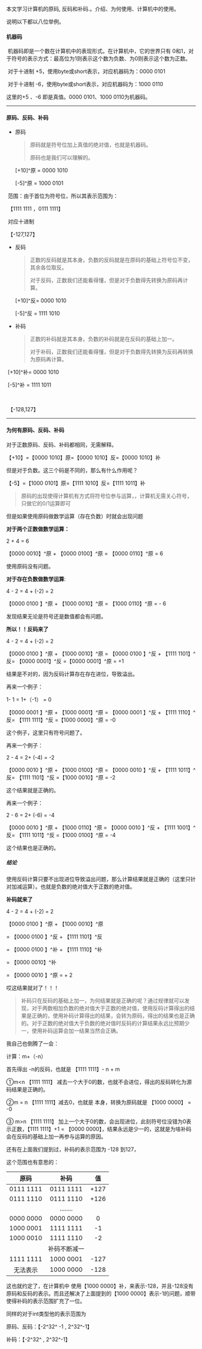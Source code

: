 本文学习计算机的原码, 反码和补码.。介绍、为何使用、计算机中的使用。



说明以下都以八位举例。



#### 机器码

​	机器码即是一个数在计算机中的表现形式。在计算机中，它的世界只有 0和1，对于符号的表示方式：最高位为1则表示这个数为负数、为0则表示这个数为正数。

​	对于十进制  +5，使用byte或short表示，对应机器码为：0000 0101

​	对于十进制  -6，使用byte或short表示，对应机器码为：1000 0110

这里的+5  、-6 即是真值。0000 0101、1000 0110为机器码。



<hr>





#### 原码、反码、补码

- 原码

  > 原码就是符号位加上真值的绝对值，也就是机器码。
  >
  > 原码也是我们可以理解的。

  [+10]^原 =  0000 1010

  [-5]^原  =    1000 0101



​		范围：由于首位为符号位，所以其表示范围为：

​		【1111 1111 ，0111 1111】

​		对应十进制

​		【-127,127】

- 反码

  > 正数的反码就是其本身。负数的反码就是在原码的基础上符号位不变，其余各位取反。
  >
  > 对于反码，正数我们还能看得懂，但是对于负数得先转换为原码再计算。

  [+10]^反=  0000 1010

  [-5]^反 =    1111 1010

- 补码

  > 正数的补码就是其本身。负数的补码就是在反码的基础上加一。
  >
  > 对于补码，正数我们还能看得懂，但是对于负数得先转换为反码再转换为原码再计算。



​		[+10]^补=  0000 1010

​		[-5]^补 =    1111 1011

​	

​		【-128,127】

<hr>





#### 为何有原码、反码、补码

对于正数原码、反码、补码都相同，无需解释。

【+10】=【0000 1010】原=【0000 1010】反=【0000 1010】补

但是对于负数。这三个码是不同的，那么有什么作用呢？

【-5】=【1000 0101】原=【1111 1010】反=【1111 1011】补



> 原码的出现使得计算机有方式将符号位参与运算，，计算机无需关心符号，只做它的0/1运算即可

但是如果使用原码做数学运算（存在负数）时就会出现问题

**对于两个正数做数学运算：**

2 + 4 = 6

【0000 0010】^原 + 【0000 0100】^原 = 【0000 0110】^原 = 6

使用原码没有问题。

**对于存在负数做数学运算**:

4 - 2 = 4 + (-2) =  2

【0000 0100 】^原 + 【1000 0010】^原 = 【1000 0110】^原 = - 6

发现结果无论是符号还是数值都会有问题。



**所以！！反码来了**

4 - 2 = 4 + (-2) =  2

【0000 0100 】^原 + 【1000 0010】^原  = 【0000 0100 】^反 + 【1111 1101】^反= 【0000 0001】^反 =【0000 0001】^原  =  +1

结果是不对的，因为反码计算存在存在进位，导致溢出。



再来一个例子：

1- 1 = 1+（-1） = 0

【0000 0001 】^原 + 【1000 0001】^原  = 【0000 0001 】^反 + 【1111 1110】^反= 【1111 1111】^反 =【1000 0000】^原  =  -0

这个例子，这里只有符号问题了。



再来一个例子：

2 - 4  = 2+ (-4) =  -2

【0000 0010 】^原 + 【1000 0100】^原  = 【0000 0010 】^反 + 【1111 1011】^反= 【1111 1101】^反 =【1000 0010】^原  =  -2

这个结果就是正确的。



再来一个例子：

2 - 6  = 2+ (-6) =  -4

【0000 0010 】^原 + 【1000 0110】^原  = 【0000 0010 】^反 + 【1111 1001】^反= 【1111 1011】^反 =【1000 0100】^原  =  -4

这个结果也是正确的。



##### 结论

使用反码计算只要不出现进位导致溢出问题，那么计算结果就是正确的（这里只针对加减运算）。也就是负数的绝对值大于正数的绝对值。



**补码就来了**

4 - 2 = 4 + (-2) =  2

【0000 0100 】^原 + 【1000 0010】^原  

= 【0000 0100 】^反 + 【1111 1101】^反

= 【0000 0100 】^补 + 【1111 1110】^补

= 【0000 0010】^补

= 【0000 0010 】^原  =  + 2

哎这结果就对了！！！

> 补码只在反码的基础上加一，为何结果就是正确的呢？通过规律就可以发现，对于两数相加负数的绝对值大于正数的绝对值，使用反码计算得出的结果是正确的，使用补码计算得出的结果，会转为原码，得出的结果也是正确的。对于正数的绝对值大于负数的绝对值时反码的计算结果永远比预期少一，使用补码运算会加一结果当然会正确。



我自己也倒腾了一会：

计算：m+（-n）

首先得出  -n的反码，也就是  【1111 1111】- n + m

①m<n    【1111 1111】 减去一个大于0的数，也就不会进位，得出的反码转化为源码结果是正确的。

②m = n    【1111 1111】减去0，也就是 本身，转换为原码就是 【1000 0000】 = -0

③ m>n    【1111 1111】 加上一个大于0的数，会出现进位，此刻符号位没错为0表示正数，【1111 1111】+1 = 【0000 0000】，结果永远是少一的，这就是为啥补码会在反码的基础上加一再参与运算的原因。



还有在上面我们提到过，补码的表示范围为 -128 到127，

这个范围也有意思的：

|   原码    |     补码     |  值  |
| :-------: | :----------: | :--: |
| 0111 1111 |  0111 1111   | +127 |
| 0111 1110 |  0111 1110   | +126 |
|           |   ........   |      |
| 0000 0000 |  0000 0000   |  0   |
| 1000 0001 |  1111 1111   |  -1  |
| 1000 0010 |  1111 1110   |  -2  |
|           | 补码不断减一 |      |
| 1111 1111 |  1000 0001   | -127 |
| 无法表示  |  1000 0000   | -128 |

这也就约定了，在计算机中 使用【1000 0000】补，来表示-128，并且-128没有原码和反码的表示。而且还解决了上面提到的【1000 0000】表示-1的问题，顺带使得补码的表示范围扩充了一位。





同样的对于int类型他的表示范围为

原码、反码：【-2^32^ -1  ,    2^32^-1】

补码：【-2^32^   ,    2^32^-1】

